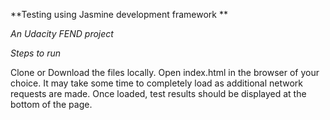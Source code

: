 **Testing using Jasmine development framework **

*An Udacity FEND project*

*Steps to run*

Clone or Download the files locally. Open index.html in the browser of your choice. It may take some time to completely load as additional network requests are made. Once loaded, test results should be displayed at the bottom of the page.

